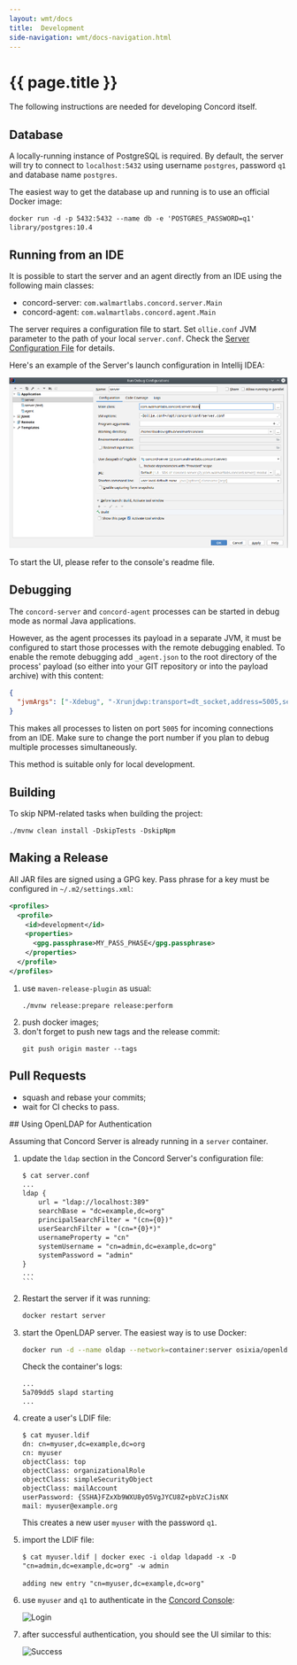 ```yaml
---
layout: wmt/docs
title:  Development
side-navigation: wmt/docs-navigation.html
---
```


# {{ page.title }} 

The following instructions are needed for developing Concord itself.

## Database

A locally-running instance of PostgreSQL is required. By default, the server
will try to connect to `localhost:5432` using username `postgres`, password
`q1` and database name `postgres`.

The easiest way to get the database up and running is to use an official
Docker image:
```
docker run -d -p 5432:5432 --name db -e 'POSTGRES_PASSWORD=q1' library/postgres:10.4
```

## Running from an IDE

It is possible to start the server and an agent directly from an IDE using the
following main classes:
- concord-server: `com.walmartlabs.concord.server.Main`
- concord-agent: `com.walmartlabs.concord.agent.Main`

The server requires a configuration file to start. Set `ollie.conf` JVM
parameter to the path of your local `server.conf`. Check the
[Server Configuration File](./configuration.html#server-cfg-file) for details.

Here's an example of the Server's launch configuration in Intellij IDEA:

![Launch Config](/assets/img/screenshots/server-launch-cfg.png)

To start the UI, please refer to the console's readme file.

## Debugging

The `concord-server` and `concord-agent` processes can be started in debug mode as
normal Java applications.

However, as the agent processes its payload in a separate JVM, it must be
configured to start those processes with the remote debugging enabled. To
enable the remote debugging add `_agent.json` to the root directory of the
process' payload (so either into your GIT repository or into the payload
archive) with this content:

```json
{
  "jvmArgs": ["-Xdebug", "-Xrunjdwp:transport=dt_socket,address=5005,server=y,suspend=y"]
}
```

This makes all processes to listen on port `5005` for incoming connections from
an IDE. Make sure to change the port number if you plan to debug multiple
processes simultaneously.

This method is suitable only for local development.


## Building

To skip NPM-related tasks when building the project:
```
./mvnw clean install -DskipTests -DskipNpm
```

## Making a Release

All JAR files are signed using a GPG key. Pass phrase for a key must be configured in
`~/.m2/settings.xml`:
```xml
<profiles>
  <profile>
    <id>development</id>
    <properties>
      <gpg.passphrase>MY_PASS_PHASE</gpg.passphrase>
    </properties>
  </profile>
</profiles>
```

1. use `maven-release-plugin` as usual:
   ```
   ./mvnw release:prepare release:perform
   ```
2. push docker images;
3. don't forget to push new tags and the release commit:
   ```
   git push origin master --tags
   ```

## Pull Requests

- squash and rebase your commits;
- wait for CI checks to pass.

<a name="oldap">
## Using OpenLDAP for Authentication

Assuming that Concord Server is already running in a `server` container.

1. update the `ldap` section in the Concord Server's configuration file:
   ````
   $ cat server.conf
   ...
   ldap {
       url = "ldap://localhost:389"
       searchBase = "dc=example,dc=org"
       principalSearchFilter = "(cn={0})"
       userSearchFilter = "(cn=*{0}*)"
       usernameProperty = "cn"
       systemUsername = "cn=admin,dc=example,dc=org"
       systemPassword = "admin"
   }
   ...
   ```
   
2. Restart the server if it was running:
   ```bash
   docker restart server
   ```

3. start the OpenLDAP server. The easiest way is to use Docker:
   ```bash
   docker run -d --name oldap --network=container:server osixia/openldap
   ```
   
   Check the container's logs:
   ```
   ...
   5a709dd5 slapd starting
   ...
   ```

4. create a user's LDIF file:
   ```
   $ cat myuser.ldif
   dn: cn=myuser,dc=example,dc=org
   cn: myuser
   objectClass: top
   objectClass: organizationalRole
   objectClass: simpleSecurityObject
   objectClass: mailAccount
   userPassword: {SSHA}FZxXb9WXU8yO5VgJYCU8Z+pbVzCJisNX
   mail: myuser@example.org
   ```

   This creates a new user `myuser` with the password `q1`.

5. import the LDIF file:
   ```
   $ cat myuser.ldif | docker exec -i oldap ldapadd -x -D "cn=admin,dc=example,dc=org" -w admin
   
   adding new entry "cn=myuser,dc=example,dc=org"
   ```

6. use `myuser` and `q1` to authenticate in the [Concord Console](../console/index.html):

   ![Login](/assets/img/screenshots/login.png)
  
7. after successful authentication, you should see the UI similar to this: 

   ![Success](/assets/img/screenshots/initial-view.png)
